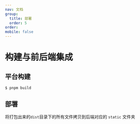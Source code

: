 ```yaml
---
nav: 文档
group:
  title: 部署
  order: 5
order:
mobile: false
---
```


# 构建与前后端集成

## 平台构建

```bash
$ pnpm build
```

## 部署

将打包出来的`dist`目录下的所有文件拷贝到后端对应的 `static` 文件夹
